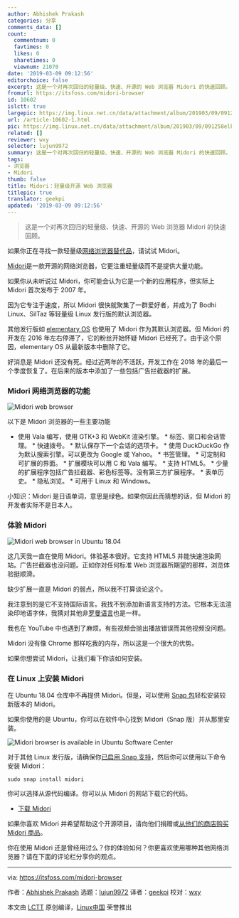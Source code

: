 ```yaml
---
author: Abhishek Prakash
categories: 分享
comments_data: []
count:
  commentnum: 0
  favtimes: 0
  likes: 0
  sharetimes: 0
  viewnum: 21070
date: '2019-03-09 09:12:56'
editorchoice: false
excerpt: 这是一个对再次回归的轻量级、快速、开源的 Web 浏览器 Midori 的快速回顾。
fromurl: https://itsfoss.com/midori-browser
id: 10602
islctt: true
largepic: https://img.linux.net.cn/data/attachment/album/201903/09/091258elkzi47y771i8z94.jpg
url: /article-10602-1.html
pic: https://img.linux.net.cn/data/attachment/album/201903/09/091258elkzi47y771i8z94.jpg.thumb.jpg
related: []
reviewer: wxy
selector: lujun9972
summary: 这是一个对再次回归的轻量级、快速、开源的 Web 浏览器 Midori 的快速回顾。
tags:
- 浏览器
- Midori
thumb: false
title: Midori：轻量级开源 Web 浏览器
titlepic: true
translator: geekpi
updated: '2019-03-09 09:12:56'
---
```



> 
> 这是一个对再次回归的轻量级、快速、开源的 Web 浏览器 Midori 的快速回顾。
> 
> 
> 


如果你正在寻找一款轻量级[网络浏览器替代品](https://itsfoss.com/open-source-browsers-linux/)，请试试 Midori。


[Midori](https://www.midori-browser.org/)是一款开源的网络浏览器，它更注重轻量级而不是提供大量功能。


如果你从未听说过 Midori，你可能会认为它是一个新的应用程序，但实际上 Midori 首次发布于 2007 年。


因为它专注于速度，所以 Midori 很快就聚集了一群爱好者，并成为了 Bodhi Linux、SilTaz 等轻量级 Linux 发行版的默认浏览器。


其他发行版如 [elementary OS](https://itsfoss.com/elementary-os-juno-features/) 也使用了 Midori 作为其默认浏览器。但 Midori 的开发在 2016 年左右停滞了，它的粉丝开始怀疑 Midori 已经死了。由于这个原因，elementary OS 从最新版本中删除了它。


好消息是 Midori 还没有死。经过近两年的不活跃，开发工作在 2018 年的最后一个季度恢复了。在后来的版本中添加了一些包括广告拦截器的扩展。


### Midori 网络浏览器的功能


![Midori web browser](/data/attachment/album/201903/09/091258elkzi47y771i8z94.jpg)


以下是 Midori 浏览器的一些主要功能


* 使用 Vala 编写，使用 GTK+3 和 WebKit 渲染引擎。 \* 标签、窗口和会话管理。 \* 快速拨号。 \* 默认保存下一个会话的选项卡。 \* 使用 DuckDuckGo 作为默认搜索引擎。可以更改为 Google 或 Yahoo。 \* 书签管理。 \* 可定制和可扩展的界面。 \* 扩展模块可以用 C 和 Vala 编写。 \* 支持 HTML5。 \* 少量的扩展程序包括广告拦截器、彩色标签等。没有第三方扩展程序。 \* 表单历史。 \* 隐私浏览。 \* 可用于 Linux 和 Windows。


小知识：Midori 是日语单词，意思是绿色。如果你因此而猜想的话，但 Midori 的开发者实际不是日本人。


### 体验 Midori


![Midori web browser in Ubuntu 18.04](/data/attachment/album/201903/09/091302asvdq7l7ehl5edfc.jpg)


这几天我一直在使用 Midori。体验基本很好。它支持 HTML5 并能快速渲染网站。广告拦截器也没问题。正如你对任何标准 Web 浏览器所期望的那样，浏览体验挺顺滑。


缺少扩展一直是 Midori 的弱点，所以​​我不打算谈论这个。


我注意到的是它不支持国际语言。我找不到添加新语言支持的方法。它根本无法渲染印地语字体，我猜对其他非[罗曼语言](https://en.wikipedia.org/wiki/Romance_languages)也是一样。


我也在 YouTube 中也遇到了麻烦。有些视频会抛出播放错误而其他视频没问题。


Midori 没有像 Chrome 那样吃我的内存，所以这是一个很大的优势。


如果你想尝试 Midori，让我们看下你该如何安装。


### 在 Linux 上安装 Midori


在 Ubuntu 18.04 仓库中不再提供 Midori。但是，可以使用 [Snap 包](https://itsfoss.com/use-snap-packages-ubuntu-16-04/)轻松安装较新版本的 Midori。


如果你使用的是 Ubuntu，你可以在软件中心找到 Midori（Snap 版）并从那里安装。


![Midori browser is available in Ubuntu Software Center](/data/attachment/album/201903/09/091303q5xgatt8amymr8mh.jpg)


对于其他 Linux 发行版，请确保你[已启用 Snap 支持](https://itsfoss.com/install-snap-linux/)，然后你可以使用以下命令安装 Midori：



```
sudo snap install midori
```

你可以选择从源代码编译。你可以从 Midori 的网站下载它的代码。


* [下载 Midori](https://www.midori-browser.org/download/)


如果你喜欢 Midori 并希望帮助这个开源项目，请向他们捐赠或[从他们的商店购买 Midori 商品](https://www.midori-browser.org/shop)。


你在使用 Midori 还是曾经用过么？你的体验如何？你更喜欢使用哪种其他网络浏览器？请在下面的评论栏分享你的观点。




---


via: <https://itsfoss.com/midori-browser>


作者：[Abhishek Prakash](https://itsfoss.com/author/abhishek/) 选题：[lujun9972](https://github.com/lujun9972) 译者：[geekpi](https://github.com/geekpi) 校对：[wxy](https://github.com/wxy)


本文由 [LCTT](https://github.com/LCTT/TranslateProject) 原创编译，[Linux中国](https://linux.cn/) 荣誉推出